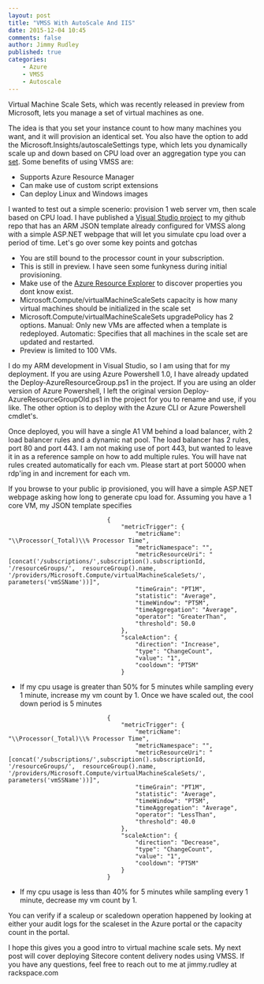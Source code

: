 ```yaml
---
layout: post
title: "VMSS With AutoScale And IIS"
date: 2015-12-04 10:45
comments: false
author: Jimmy Rudley
published: true
categories:
    - Azure
    - VMSS
    - Autoscale
---
```


Virtual Machine Scale Sets, which was recently released in preview from Microsoft, lets you manage a set of virtual machines as one. 

<!-- more -->

The idea is that you set your instance count to how many machines you want, and it will provision an identical set. You also have the option to add the Microsoft.Insights/autoscaleSettings type, which lets you dynamically scale up and down based on CPU load over an aggregation type you can [set]. Some benefits of using VMSS are:

  - Supports Azure Resource Manager 
  - Can make use of custom script extensions
  - Can deploy Linux and Windows images

I wanted to test out a simple scenerio: provision 1 web server vm, then scale based on CPU load. I have published a [Visual Studio project] to my github repo that has an ARM JSON template already configured for VMSS along with a simple ASP.NET webpage that will let you simulate cpu load over a period of time. Let's go over some key points and gotchas
    
  - You are still bound to the processor count in your subscription.
  - This is still in preview. I have seen some funkyness during initial provisioning.
  - Make use of the [Azure Resource Explorer] to discover properties you dont know exist.
  - Microsoft.Compute/virtualMachineScaleSets capacity is how many virtual machines should be initialized in the scale set
  - Microsoft.Compute/virtualMachineScaleSets upgradePolicy has 2 options. Manual: Only new VMs are affected when a template is redeployed. Automatic: Specifies that all machines in the scale set are updated and restarted.
  - Preview is limited to 100 VMs.

I do my ARM development in Visual Studio, so I am using that for my deployment. If you are using Azure Powershell 1.0, I have already updated the Deploy-AzureResourceGroup.ps1 in the project. If you are using an older version of Azure Powershell, I left the original version Deploy-AzureResourceGroupOld.ps1 in the project for you to rename and use, if you like. The other option is to deploy with the Azure CLI or Azure Powershell cmdlet's.

Once deployed, you will have a single A1 VM behind a load balancer, with 2 load balancer rules and a dynamic nat pool. The load balancer has 2 rules, port 80 and port 443. I am not making use of port 443, but wanted to leave it in as a reference sample on how to add multiple rules. You will have nat rules created automatically for each vm. Please start at port 50000 when rdp'ing in and increment for each vm.

If you browse to your public ip provisioned, you will have a simple ASP.NET webpage asking how long to generate cpu load for.  Assuming you have a 1 core VM, my JSON template specifies

```
							{
								"metricTrigger": {
									"metricName": "\\Processor(_Total)\\% Processor Time",
									"metricNamespace": "",
									"metricResourceUri": "[concat('/subscriptions/',subscription().subscriptionId, '/resourceGroups/',  resourceGroup().name, '/providers/Microsoft.Compute/virtualMachineScaleSets/', parameters('vmSSName'))]",
									"timeGrain": "PT1M",
									"statistic": "Average",
									"timeWindow": "PT5M",
									"timeAggregation": "Average",
									"operator": "GreaterThan",
									"threshold": 50.0
								},
								"scaleAction": {
									"direction": "Increase",
									"type": "ChangeCount",
									"value": "1",
									"cooldown": "PT5M"
								}
```
  - If my cpu usage is greater than 50% for 5 minutes while sampling every 1 minute, increase my vm count by 1. Once we have scaled out, the cool down period is 5 minutes

```
							{
								"metricTrigger": {
									"metricName": "\\Processor(_Total)\\% Processor Time",
									"metricNamespace": "",
									"metricResourceUri": "[concat('/subscriptions/',subscription().subscriptionId, '/resourceGroups/',  resourceGroup().name, '/providers/Microsoft.Compute/virtualMachineScaleSets/', parameters('vmSSName'))]",
									"timeGrain": "PT1M",
									"statistic": "Average",
									"timeWindow": "PT5M",
									"timeAggregation": "Average",
									"operator": "LessThan",
									"threshold": 40.0
								},
								"scaleAction": {
									"direction": "Decrease",
									"type": "ChangeCount",
									"value": "1",
									"cooldown": "PT5M"
								}
							}
```
  - If my cpu usage is less than 40% for 5 minutes while sampling every 1 minute, decrease my vm count by 1. 

You can verify if a scaleup or scaledown operation happened by looking at either your audit logs for the scaleset in the Azure portal or the capacity count in the portal.

I hope this gives you a good intro to virtual machine scale sets. My next post will cover deploying Sitecore content delivery nodes using VMSS. If you have any questions, feel free to reach out to me at jimmy.rudley at rackspace.com

   [set]:<https://msdn.microsoft.com/en-us/library/azure/dn931944.aspx#bk_metric>
   [visual studio project]: <https://github.com/jrudley/vmssLBNatIIS>
   [Azure Resource Explorer]: <https://resources.azure.com>

